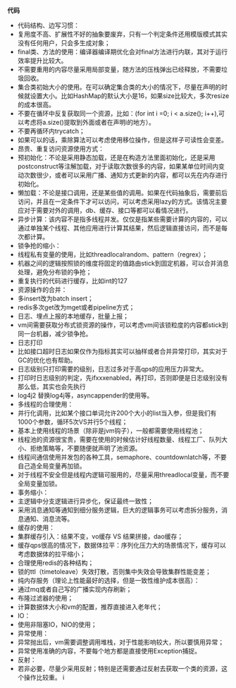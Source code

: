 **代码**
* 代码结构、边写习惯：
* 复用度不高、扩展性不好的抽象要废弃，只有一个判定条件还用模版模式其实没有任何用户，只会多生成对象；
* final类、方法的使用：编译器编译期优化会对final方法进行内联，其对于运行效率提升比较大。
* 不需要重用的内容尽量采用局部变量，随方法的压栈弹出已经释放，不需要垃圾回收。
* 集合类初始大小的使用。在可以确定集合类的大小的情况下，尽量在声明的时候就设置大小。比如HashMap的默认大小是16，如果size比较大，多次resize的成本很高。
* 不要在循环中反复获取同一个资源，比如：(for int i =0; i < a.size(); i++),可以考虑将a.size()提取到外面或者在声明i的地方）。
* 不要再循环内trycatch；
* 如果可以的话，乘除算法可以考虑使用移位操作，但是这样子可读性会变差。
* 昂贵、重复访问资源使用方式：
* 预初始化：不论是采用静态加载，还是在构造方法里面初始化，还是采用postconstruct等注解加载，对于读取次数很多的内容，如果某单位时间内变动次数很少，或者可以采用广播、通知方式更新的内容，都可以先在内存进行初始化。
* 懒加载：不论是接口调用，还是某些值的调用。如果在代码抽象后，需要前后访问，并且在一定条件下才可以访问，可以考虑采用lazy的方式。该情况主要应对于需要对外的调用，db、缓存、接口等都可以看情况进行。
* 异步计算：该内容不是指多线程并发。仅仅是指某些需要计算的内容的，可以通过单独某个线程、其他应用进行计算其结果，然后逻辑直接访问，而不是每次都计算。
* 锁争抢的缩小：
* 线程私有变量的使用，比如threadlocalrandom、pattern（regrex）；
* 机器之间的逻辑按照锁的维度将固定的值路由stick到固定机器，可以合并消息处理，避免分布锁的争抢；
* 重复执行的代码进行缓存，比如int的127
* 资源操作的合并：
* 多insert改为batch insert；
* redis多次get改为mget或者pipeline方式；
* 日志、埋点上报的本地缓存，批量上报；
* vm间需要获取分布式锁资源的操作，可以考虑vm间该锁粒度的内容都stick到同一台机器，减少锁争抢。
* 日志打印
* 比如接口超时日志如果仅作为指标其实可以抽样或者合并异常打印，其实对于GC的优化也有帮助。
* 日志级别只打印需要的级别，日志过多对于高qps的应用压力非常大。
* 打印时日志级别的判定，先ifxxxenabled，再打印，否则即便是日志级别没有那么低，其实也会先执行
* log4j2 替换log4j等，asyncappender的使用等。
* 多线程的合理使用：
* 并行化调用，比如某个接口单词允许200个大小的list当入参，但是我们有1000个参数，循环5次VS并行5个线程；
* 基本上使用线程的场景（除非是jvm钩子），一般都需要使用线程池；
* 线程池的资源很宝贵，需要在使用的时候估计好线程数量、线程工厂、队列大小、拒绝策略等，不要随便就声明了池资源。
* 线程间通信使用并发包的各种工具，semaphore、countdownlatch等，不要自己造全局变量再加锁。
* 对于线程不安全但是线程内逻辑可服用的，尽量采用threadlocal变量，而不要全局变量加锁。
* 事务缩小：
* 主逻辑中分支逻辑进行异步化，保证最终一致性；
* 采用消息通知等通知到细分服务逻辑，巨大的逻辑事务可以考虑拆分服务，消息通知、消息流等。
* 缓存的使用：
* 集群缓存引入：结果不变，vo缓存 VS 结果拼接，dao缓存；
* 缓存qps很高的情况下，数据体拉平：序列化压力大的场景情况下，缓存可以考虑数据体的拉平缩小；
* 合理使用redis的各种结构；
* 锁的ttl（timetoleave）失效打散，否则集中失效会导致集群性能变差；
* 纯内存服务（理论上性能最好的选择，但是一致性维护成本很高）：
* 通过mq或者自己写的广播实现内存刷新；
* 布隆过滤器的使用；
* 计算数据体大小和vm的配置，推荐直接进入老年代；
* IO：
* 使用非阻塞IO，NIO的使用；
* 异常使用：
* 异常抛出后，vm需要调整调用堆栈，对于性能影响较大，所以要慎用异常；
* 异常使用准确的内容，不要每个地方都是直接使用Exception捕捉。
* 反射：
* 若非必要，尽量少采用反射；特别是还需要通过反射去获取一个类的资源，这个操作比较重。    i
